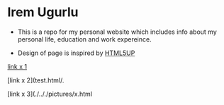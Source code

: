 # Irem Ugurlu

- This is a repo for my personal website which includes info about my personal life, education and work expereince.

- Design of page is inspired by [HTML5UP](https://html5up.net/hyperspace)

[link x 1](../directory/personal.html)

[link x 2](test.html/.

[link x 3](./.././pictures/x.html


